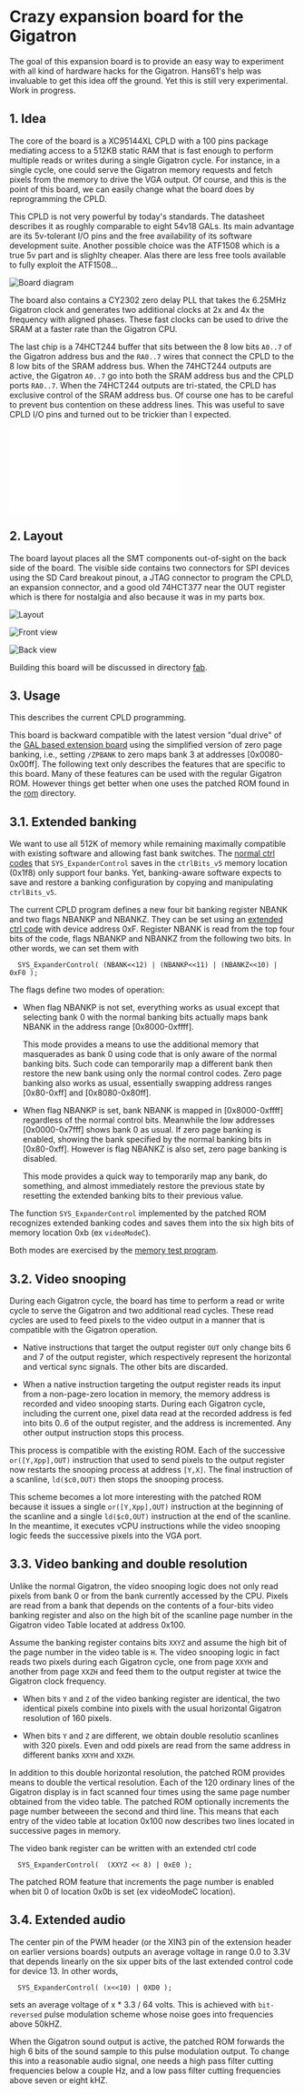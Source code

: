 # Crazy expansion board for the Gigatron

The goal of this expansion board is to provide an easy way to
experiment with all kind of hardware hacks for the Gigatron.
Hans61's help was invaluable to get this idea off the ground.
Yet this is still very experimental. Work in progress.

## 1. Idea

The core of the board is a XC95144XL CPLD with a 100 pins package
mediating access to a 512KB static RAM that is fast enough to perform
multiple reads or writes during a single Gigatron cycle. For instance,
in a single cycle, one could serve the Gigatron memory requests and
fetch pixels from the memory to drive the VGA output. Of course, and
this is the point of this board, we can easily change what the board
does by reprogramming the CPLD.

This CPLD is not very powerful by today's standards. The datasheet
describes it as roughly comparable to eight 54v18 GALs. Its main
advantage are its 5v-tolerant I/O pins and the free availability of
its software development suite. Another possible choice was the
ATF1508 which is a true 5v part and is slighlty cheaper. Alas there
are less free tools available to fully exploit the ATF1508...

![Board diagram](images/diag.png)

The board also contains a CY2302 zero delay PLL that takes the 6.25MHz
Gigatron clock and generates two additional clocks at 2x and 4x the
frequency with aligned phases. These fast clocks can be used to drive
the SRAM at a faster rate than the Gigatron CPU.

The last chip is a 74HCT244 buffer that sits between the 8 low bits
`A0..7` of the Gigatron address bus and the `RA0..7` wires that
connect the CPLD to the 8 low bits of the SRAM address bus. When the
74HCT244 outputs are active, the Gigatron `A0..7` go into both the
SRAM address bus and the CPLD ports `RA0..7`. When the 74HCT244
outputs are tri-stated, the CPLD has exclusive control of the SRAM
address bus. Of course one has to be careful to prevent bus contention
on these address lines.  This was useful to save CPLD I/O pins and
turned out to be trickier than I expected.

![Schematics](Schematics.pdf)

## 2. Layout

The board layout places all the SMT components out-of-sight on the
back side of the board. The visible side contains two connectors for
SPI devices using the SD Card breakout pinout, a JTAG connector to
program the CPLD, an expansion connector, and a good old 74HCT377 near
the OUT register which is there for nostalgia and also because it was
in my parts box.

![Layout](images/layout.png)

![Front view](images/front.jpg)

![Back view](images/back.jpg)

Building this board will be discussed in directory [fab](./fab).


## 3. Usage

This describes the current CPLD programming.

This board is backward compatible with the latest version "dual drive"
of the [GAL based extension board](../extension-retro) using
the simplified version of zero page banking, i.e., setting
`/ZPBANK` to zero maps bank 3 at addresses [0x0080-0x00ff].
The following text only describes the features that are specific to
this board.  Many of these features can be used with the regular
Gigatron ROM.  However things get better when one uses the patched ROM
found in the [rom](./rom) directory.


## 3.1. Extended banking

We want to use all 512K of memory while remaining maximally compatible
with existing software and allowing fast bank switches. The [normal
ctrl codes](https://forum.gigatron.io/viewtopic.php?f=4&t=331) that
`SYS_ExpanderControl` saves in the `ctrlBits_v5` memory location
(0x1f8) only support four banks. Yet, banking-aware software expects
to save and restore a banking configuration by copying and
manipulating `ctrlBits_v5`.

The current CPLD program defines a new four bit banking register NBANK
and two flags NBANKP and NBANKZ. They can be set using an [extended
ctrl code](https://forum.gigatron.io/viewtopic.php?f=4&t=331) with
device address 0xF. Register NBANK is read from the top four bits of
the code, flags NBANKP and NBANKZ from the following two bits.
In other words, we can set them with
```
  SYS_ExpanderControl( (NBANK<<12) | (NBANKP<<11) | (NBANKZ<<10) | 0xF0 );
```
The flags define two modes of operation:

* When flag NBANKP is not set, everything works as usual except that
  selecting bank 0 with the normal banking bits actually maps bank
  NBANK in the address range [0x8000-0xffff].

  This mode provides a means to use the additional memory that masquerades
  as bank 0 using code that is only aware of the normal banking
  bits. Such code can temporarily map a different bank then restore
  the new bank using only the normal control codes. Zero page banking
  also works as usual, essentially swapping address ranges [0x80-0xff]
  and [0x8080-0x80ff].

* When flag NBANKP is set, bank NBANK is mapped in [0x8000-0xffff]
  regardless of the normal control bits. Meanwhile the low
  addresses [0x0000-0x7fff] shows bank 0 as usual. If zero page
  banking is enabled, showing the bank specified by
  the normal banking bits in [0x80-0xff]. However is flag NBANKZ
  is also set, zero page banking is disabled.

  This mode provides a quick way to temporarily map any bank, do
  something, and almost immediately restore the previous state by
  resetting the extended banking bits to their previous value.

The function `SYS_ExpanderControl` implemented by the patched ROM
recognizes extended banking codes and saves them into the six
high bits of memory location 0xb (ex `videoModeC`).

Both modes are exercised by the [memory test program](progs/memtest).


## 3.2. Video snooping

During each Gigatron cycle, the board has time to perform a read or write cycle
to serve the Gigatron and two additional read cycles. These read cycles
are used to feed pixels to the video output in a manner that is compatible
with the Gigatron operation.

* Native instructions that target the output register `OUT` only change
  bits 6 and 7 of the output register, which respectively represent the
  horizontal and vertical sync signals. The other bits are discarded.

* When a native instruction targeting the output register reads its
  input from a non-page-zero location in memory, the memory
  address is recorded and video snooping starts. During each Gigatron cycle,
  including the current one, pixel data read at the recorded address is
  fed into bits 0..6 of the output register, and the address is incremented.
  Any other output instruction stops this process.

This process is compatible with the existing ROM. Each of the
successive `or([Y,Xpp],OUT)` instruction that used to send
pixels to the output register now restarts the snooping process
at address `[Y,X]`. The final instruction of a scanline, `ld($c0,OUT)`
then stops the snooping process.

This scheme becomes a lot more interesting with the patched ROM
because it issues a single `or([Y,Xpp],OUT)` instruction at the
beginning of the scanline and a single `ld($c0,OUT)` instruction at
the end of the scanline. In the meantime, it executes vCPU
instructions while the video snooping logic feeds the successive
pixels into the VGA port.


## 3.3. Video banking and double resolution

Unlike the normal Gigatron, the video snooping logic does not only
read pixels from bank 0 or from the bank currently accessed by the CPU.
Pixels are read from a bank that depends on the contents of a four-bits
video banking register and also on the high bit of the scanline page number
in the Gigatron video Table located at address 0x100.

Assume the banking register contains bits `XXYZ` and assume the high
bit of the page number in the video table is `H`.  The video snooping logic
in fact reads two pixels during each Gigatron cycle, one from page `XXYH`
and another from page `XXZH` and feed them to the output register
at twice the Gigatron clock frequency.

* When bits `Y` and `Z` of the video banking register are identical,
  the two identical pixels combine into pixels with the usual horizontal
  Gigatron resolution of 160 pixels.

* When bits `Y` and `Z` are different, we obtain double resolutio
  scanlines with 320 pixels. Even and odd pixels are read from
  the same address in different banks `XXYH` and `XXZH`.

In addition to this double horizontal resolution, the patched ROM
provides means to double the vertical resolution. Each of the 120
ordinary lines of the Gigatron display is in fact scanned four times
using the same page number obtained from the video table. The
patched ROM optionally increments the page number
betweeen the second and third line. This means that each
entry of the video table at location 0x100 now describes
two lines located in successive pages in memory.

The video bank register can be written with an extended ctrl code
```
  SYS_ExpanderControl(  (XXYZ << 8) | 0xE0 );
```
The patched ROM feature that increments the page number is
enabled when bit 0 of location 0x0b is set (ex videoModeC location).


## 3.4. Extended audio

The center pin of the PWM header (or the XIN3 pin of the extension
header on earlier versions boards) outputs an average voltage in range
0.0 to 3.3V that depends linearly on the six upper bits of the last
extended control code for device 13.  In other words,
```
  SYS_ExpanderControl( (x<<10) | 0XD0 );
```
sets an average voltage of x * 3.3 / 64 volts. This is achieved with
``bit-reversed`` pulse modulation scheme whose noise goes into
frequencies above 50kHZ.

When the Gigatron sound output is active, the patched ROM forwards
the high 6 bits of the sound sample to this pulse modulation output.
To change this into a reasonable audio signal, one needs a high pass
filter cutting frequencies below a couple Hz, and a low pass filter
cutting frequencies above seven or eight kHZ.

